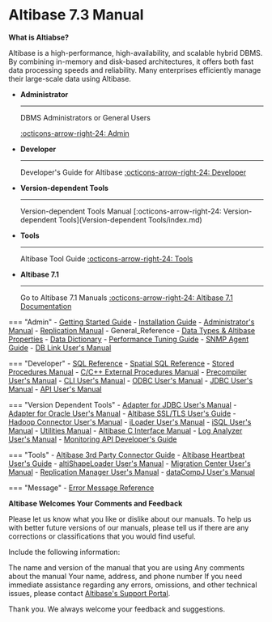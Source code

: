 # Altibase 7.3 Manual

**What is Altiabse?**

Altibase is a high-performance, high-availability, and scalable hybrid DBMS. By combining in-memory and disk-based architectures, it offers both fast data processing speeds and reliability. Many enterprises efficiently manage their large-scale data using Altibase.

<div class="grid cards" markdown>

-   __Administrator__

    ---

    DBMS Administrators or General Users

    [:octicons-arrow-right-24: Admin](Admin/Getting%20Started%20Guide/0.-Preface.md)

-   __Developer__

    ---

    Developer's Guide for Altibase
    [:octicons-arrow-right-24: Developer](Developer/index.md)

-   __Version-dependent Tools__

    ---

    Version-dependent Tools Manual
    [:octicons-arrow-right-24: Version-dependent Tools](Version-dependent Tools/index.md)

-   __Tools__

    ---

    Altibase Tool Guide
    [:octicons-arrow-right-24: Tools](Tools/index.md)

</div>

<div class="grid cards" markdown>

-   __Altibase 7.1__

    ---

    Go to Altibase 7.1 Manuals
    [:octicons-arrow-right-24: Altibase 7.1 Documentation](https://soyoon-choi-mkdocs-trial.readthedocs-hosted.com/en/7.1/)

</div>

=== "Admin"
    - [Getting Started Guide](https://github.com/ALTIBASE/Documents/blob/master/Manuals/Altibase_7.3/eng/Installation%20Guide.md)
    - [Installation Guide](https://soyoon-choi-mkdocs-trial.readthedocs-hosted.com/en/7.3/Admin/Installation%20Guide/0.-Preface/)
    - [Administrator's Manual](https://github.com/ALTIBASE/Documents/blob/master/Manuals/Altibase_7.3/eng/Administrator%E2%80%99s%20Manual.md)
    - [Replication Manual](https://soyoon-choi-mkdocs-trial.readthedocs-hosted.com/en/7.3/Admin/Replication%20Manual/0.-Preface/)
    - General_Reference
        - [Data Types & Altibase Properties](https://github.com/ALTIBASE/Documents/blob/master/Manuals/Altibase_7.3/eng/General%20Reference-1.Data%20Types%20%26%20Altibase%20Properties.md)
        - [Data Dictionary](https://github.com/ALTIBASE/Documents/blob/master/Manuals/Altibase_7.3/eng/General%20Reference-2.The%20Data%20Dictionary.md)
    - [Performance Tuning Guide](https://github.com/ALTIBASE/Documents/blob/master/Manuals/Altibase_7.3/eng/Performance%20Tuning%20Guide.md)
    - [SNMP Agent Guide](https://github.com/ALTIBASE/Documents/blob/master/Manuals/Altibase_7.3/eng/SNMP%20Agent%20Guide.md)
    - [DB Link User's Manual](https://github.com/ALTIBASE/Documents/blob/master/Manuals/Altibase_7.3/eng/DB%20Link%20User's%20Manual.md)
       
=== "Developer"
    - [SQL Reference](https://github.com/ALTIBASE/Documents/blob/master/Manuals/Altibase_7.3/eng/SQL%20Reference.md)
    - [Spatial SQL Reference](https://github.com/ALTIBASE/Documents/blob/master/Manuals/Altibase_7.3/eng/Spatial%20SQL%20Reference.md)
    - [Stored Procedures Manual](https://github.com/ALTIBASE/Documents/blob/master/Manuals/Altibase_7.3/eng/Stored%20Procedures%20Manual.md)
    - [C/C++ External Procedures Manual](https://github.com/ALTIBASE/Documents/blob/master/Manuals/Altibase_7.3/eng/Altibase%20C%20Interface%20Manual.md)
    - [Precompiler User's Manual](https://github.com/ALTIBASE/Documents/blob/master/Manuals/Altibase_7.3/eng/Precompiler%20User's%20Manual.md)
    - [CLI User's Manual](https://github.com/ALTIBASE/Documents/blob/master/Manuals/Altibase_7.3/eng/CLI%20User's%20Manual.md)
    - [ODBC User's Manual](https://github.com/ALTIBASE/Documents/blob/master/Manuals/Altibase_7.3/eng/ODBC%20User's%20Manual.md)
    - [JDBC User's Manual](https://github.com/ALTIBASE/Documents/blob/master/Manuals/Altibase_7.3/eng/JDBC%20User's%20Manual.md)
    - [API User's Manual](https://github.com/ALTIBASE/Documents/blob/master/Manuals/Altibase_7.3/eng/API%20User's%20Manual.md)
    
=== "Version Dependent Tools"
    - [Adapter for JDBC User's Manual](https://github.com/ALTIBASE/Documents/blob/master/Manuals/Altibase_7.3/eng/Adapter%20for%20JDBC%20User's%20Manual.md)
    - [Adapter for Oracle User's Manual](https://github.com/ALTIBASE/Documents/blob/master/Manuals/Altibase_7.3/eng/Adapter%20for%20Oracle%20User's%20Manual.md)
    - [Altibase SSL/TLS User's Guide](https://github.com/ALTIBASE/Documents/blob/master/Manuals/Altibase_7.3/eng/Altibase%20SSL%20TLS%20User's%20Guide.md)
    - [Hadoop Connector User's Manual](https://github.com/ALTIBASE/Documents/blob/master/Manuals/Altibase_7.3/eng/Hadoop%20Connector%20User's%20Manual.md)
    - [iLoader User's Manual](https://github.com/ALTIBASE/Documents/blob/master/Manuals/Altibase_7.3/eng/iLoader%20User's%20Manual.md)
    - [iSQL User's Manual](https://github.com/ALTIBASE/Documents/blob/master/Manuals/Altibase_7.3/eng/iSQL%20User's%20Manual.md)
    - [Utilities Manual](https://github.com/ALTIBASE/Documents/blob/master/Manuals/Altibase_7.3/eng/Utilities%20Manual.md)
    - [Altibase C Interface Manual](https://github.com/ALTIBASE/Documents/blob/master/Manuals/Altibase_7.3/eng/Altibase%20C%20Interface%20Manual.md)
    - [Log Analyzer User's Manual](https://github.com/ALTIBASE/Documents/blob/master/Manuals/Altibase_7.3/eng/Log%20Analyzer%20User's%20Manual.md)
    - [Monitoring API Developer's Guide](https://github.com/ALTIBASE/Documents/blob/master/Manuals/Altibase_7.3/eng/Monitoring%20API%20Developer's%20Guide.md)
    
=== "Tools"
    - [Altibase 3rd Party Connector Guide](https://github.com/ALTIBASE/Documents/blob/master/Manuals/Tools/Altibase_release/eng/Altibase%203rd%20Party%20Connector%20Guide.md)
    - [Altibase Heartbeat User's Guide](https://github.com/ALTIBASE/Documents/blob/master/Manuals/Tools/Altibase_release/eng/Altibase%20Heartbeat%20User's%20Guide.md)
    - [altiShapeLoader User's Manual](https://github.com/ALTIBASE/Documents/blob/master/Manuals/Tools/Altibase_release/eng/altiShapeLoader%20User's%20Manual.md)
    - [Migration Center User's Manual](https://github.com/ALTIBASE/Documents/blob/master/Manuals/Tools/Altibase_release/eng/Migration%20Center%20User's%20Manual.md)
    - [Replication Manager User's Manual](https://github.com/ALTIBASE/Documents/blob/master/Manuals/Tools/Altibase_release/eng/Replication%20Manager%20User's%20Manual.md)
    - [dataCompJ User's Manual](https://github.com/ALTIBASE/Documents/blob/master/Manuals/Tools/Altibase_release/eng/dataCompJ%20User's%20Manual.md)
    
=== "Message"
    - [Error Message Reference](https://github.com/ALTIBASE/Documents/blob/master/Manuals/Altibase_7.3/eng/Error%20Message%20Reference.md)

**Altibase Welcomes Your Comments and Feedback**

Please let us know what you like or dislike about our manuals. To help us with better future versions of our manuals, please tell us if there are any corrections or classifications that you would find useful.

Include the following information:

The name and version of the manual that you are using
Any comments about the manual
Your name, address, and phone number
If you need immediate assistance regarding any errors, omissions, and other technical issues, please contact [Altibase's Support Portal](http://support.altibase.com/en/).

Thank you. We always welcome your feedback and suggestions.